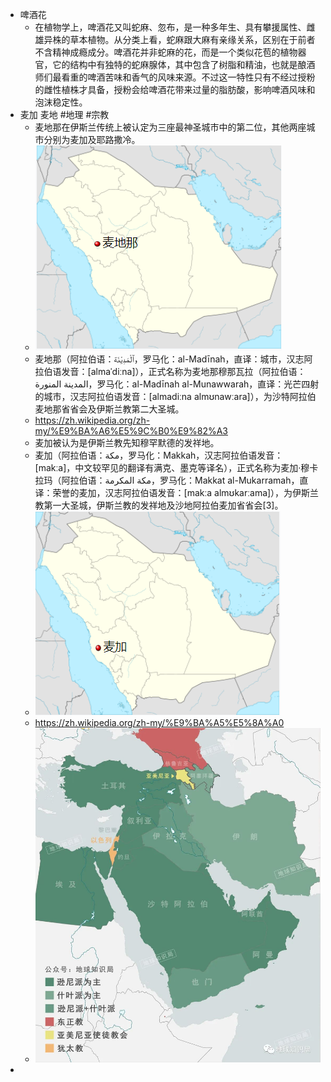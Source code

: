 - 啤酒花
	- 在植物学上，啤酒花又叫蛇麻、忽布，是一种多年生、具有攀援属性、雌雄异株的草本植物。从分类上看，蛇麻跟大麻有亲缘关系，区别在于前者不含精神成瘾成分。啤酒花并非蛇麻的花，而是一个类似花苞的植物器官，它的结构中有独特的蛇麻腺体，其中包含了树脂和精油，也就是酿酒师们最看重的啤酒苦味和香气的风味来源。不过这一特性只有不经过授粉的雌性植株才具备，授粉会给啤酒花带来过量的脂肪酸，影响啤酒风味和泡沫稳定性。
- 麦加 麦地 #地理 #宗教
	- 麦地那在伊斯兰传统上被认定为三座最神圣城市中的第二位，其他两座城市分别为麦加及耶路撒冷。
	- ![image.png](../assets/image_1678774600842_0.png)
	- 麦地那（阿拉伯语：ٱلْمَدِيْنَة‎，罗马化：al-Madīnah，直译：城市，汉志阿拉伯语发音：[almaˈdiːna]），正式名称为麦地那穆那瓦拉（阿拉伯语：المدينة المنورة‎，罗马化：al-Madīnah al-Munawwarah，直译：光芒四射的城市，汉志阿拉伯语发音：[almadiːna almʊnawːara]），为沙特阿拉伯麦地那省省会及伊斯兰教第二大圣城。
	- https://zh.wikipedia.org/zh-my/%E9%BA%A6%E5%9C%B0%E9%82%A3
	- 麦加被认为是伊斯兰教先知穆罕默德的发祥地。
	- 麦加（阿拉伯语：مكة‎，罗马化：Makkah，汉志阿拉伯语发音：[makːa]，中文较罕见的翻译有满克、墨克等译名），正式名称为麦加·穆卡拉玛（阿拉伯语：مكة المكرمة‎，罗马化：Makkat al-Mukarramah，直译：荣誉的麦加，汉志阿拉伯语发音：[makːa almʊkarːama]），为伊斯兰教第一大圣城，伊斯兰教的发祥地及沙地阿拉伯麦加省省会[3]。
	- ![image.png](../assets/image_1678774612931_0.png)
	- https://zh.wikipedia.org/zh-my/%E9%BA%A5%E5%8A%A0
	- ![image.png](../assets/image_1678774736467_0.png)
-